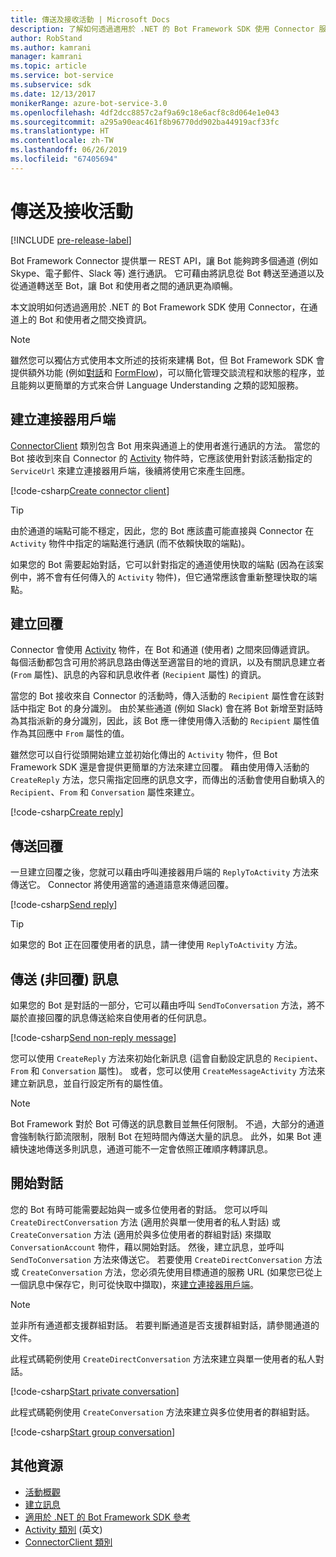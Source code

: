 ```yaml
---
title: 傳送及接收活動 | Microsoft Docs
description: 了解如何透過適用於 .NET 的 Bot Framework SDK 使用 Connector 服務，跨各種通道來與使用者交換資訊。
author: RobStand
ms.author: kamrani
manager: kamrani
ms.topic: article
ms.service: bot-service
ms.subservice: sdk
ms.date: 12/13/2017
monikerRange: azure-bot-service-3.0
ms.openlocfilehash: 4df2dcc8857c2af9a69c18e6acf8c8d064e1e043
ms.sourcegitcommit: a295a90eac461f8b96770dd902ba44919acf33fc
ms.translationtype: HT
ms.contentlocale: zh-TW
ms.lasthandoff: 06/26/2019
ms.locfileid: "67405694"
---
```

# <a name="send-and-receive-activities"></a>傳送及接收活動

[!INCLUDE [pre-release-label](../includes/pre-release-label-v3.md)]

Bot Framework Connector 提供單一 REST API，讓 Bot 能夠跨多個通道 (例如 Skype、電子郵件、Slack 等) 進行通訊。 它可藉由將訊息從 Bot 轉送至通道以及從通道轉送至 Bot，讓 Bot 和使用者之間的通訊更為順暢。 

本文說明如何透過適用於 .NET 的 Bot Framework SDK 使用 Connector，在通道上的 Bot 和使用者之間交換資訊。 

> [!NOTE]
> 雖然您可以獨佔方式使用本文所述的技術來建構 Bot，但 Bot Framework SDK 會提供額外功能 (例如[對話](bot-builder-dotnet-dialogs.md)和 [FormFlow](bot-builder-dotnet-formflow.md))，可以簡化管理交談流程和狀態的程序，並且能夠以更簡單的方式來合併 Language Understanding 之類的認知服務。

## <a name="create-a-connector-client"></a>建立連接器用戶端

[ConnectorClient][ConnectorClient] 類別包含 Bot 用來與通道上的使用者進行通訊的方法。 當您的 Bot 接收到來自 Connector 的 <a href="https://docs.botframework.com/csharp/builder/sdkreference/dc/d2f/class_microsoft_1_1_bot_1_1_connector_1_1_activity.html" target="_blank">Activity</a> 物件時，它應該使用針對該活動指定的 `ServiceUrl` 來建立連接器用戶端，後續將使用它來產生回應。 

[!code-csharp[Create connector client](../includes/code/dotnet-send-and-receive.cs#createConnectorClient)]

> [!TIP]
> 由於通道的端點可能不穩定，因此，您的 Bot 應該盡可能直接與 Connector 在 `Activity` 物件中指定的端點進行通訊 (而不依賴快取的端點)。 
>
> 如果您的 Bot 需要起始對話，它可以針對指定的通道使用快取的端點 (因為在該案例中，將不會有任何傳入的 `Activity` 物件)，但它通常應該會重新整理快取的端點。 

## <a id="create-reply"></a> 建立回覆

Connector 會使用 [Activity](bot-builder-dotnet-activities.md) 物件，在 Bot 和通道 (使用者) 之間來回傳遞資訊。 每個活動都包含可用於將訊息路由傳送至適當目的地的資訊，以及有關訊息建立者 (`From` 屬性)、訊息的內容和訊息收件者 (`Recipient` 屬性) 的資訊。

當您的 Bot 接收來自 Connector 的活動時，傳入活動的 `Recipient` 屬性會在該對話中指定 Bot 的身分識別。 由於某些通道 (例如 Slack) 會在將 Bot 新增至對話時為其指派新的身分識別，因此，該 Bot 應一律使用傳入活動的 `Recipient` 屬性值作為其回應中 `From` 屬性的值。

雖然您可以自行從頭開始建立並初始化傳出的 `Activity` 物件，但 Bot Framework SDK 還是會提供更簡單的方法來建立回覆。 藉由使用傳入活動的 `CreateReply` 方法，您只需指定回應的訊息文字，而傳出的活動會使用自動填入的 `Recipient`、`From` 和 `Conversation` 屬性來建立。

[!code-csharp[Create reply](../includes/code/dotnet-send-and-receive.cs#createReply)]

## <a name="send-a-reply"></a>傳送回覆

一旦建立回覆之後，您就可以藉由呼叫連接器用戶端的 `ReplyToActivity` 方法來傳送它。 Connector 將使用適當的通道語意來傳遞回覆。 

[!code-csharp[Send reply](../includes/code/dotnet-send-and-receive.cs#sendReply)]

> [!TIP]
> 如果您的 Bot 正在回覆使用者的訊息，請一律使用 `ReplyToActivity` 方法。

## <a name="send-a-non-reply-message"></a>傳送 (非回覆) 訊息 

如果您的 Bot 是對話的一部分，它可以藉由呼叫 `SendToConversation` 方法，將不屬於直接回覆的訊息傳送給來自使用者的任何訊息。 

[!code-csharp[Send non-reply message](../includes/code/dotnet-send-and-receive.cs#sendNonReplyMessage)]

您可以使用 `CreateReply` 方法來初始化新訊息 (這會自動設定訊息的 `Recipient`、`From` 和 `Conversation` 屬性)。 或者，您可以使用 `CreateMessageActivity` 方法來建立新訊息，並自行設定所有的屬性值。

> [!NOTE]
> Bot Framework 對於 Bot 可傳送的訊息數目並無任何限制。 不過，大部分的通道會強制執行節流限制，限制 Bot 在短時間內傳送大量的訊息。 此外，如果 Bot 連續快速地傳送多則訊息，通道可能不一定會依照正確順序轉譯訊息。

## <a name="start-a-conversation"></a>開始對話

您的 Bot 有時可能需要起始與一或多位使用者的對話。 您可以呼叫 `CreateDirectConversation` 方法 (適用於與單一使用者的私人對話) 或 `CreateConversation` 方法 (適用於與多位使用者的群組對話) 來擷取 `ConversationAccount` 物件，藉以開始對話。 然後，建立訊息，並呼叫 `SendToConversation` 方法來傳送它。 若要使用 `CreateDirectConversation` 方法或 `CreateConversation` 方法，您必須先使用目標通道的服務 URL (如果您已從上一個訊息中保存它，則可從快取中擷取)，來[建立連接器用戶端](#create-a-connector-client)。 

> [!NOTE]
> 並非所有通道都支援群組對話。 若要判斷通道是否支援群組對話，請參閱通道的文件。

此程式碼範例使用 `CreateDirectConversation` 方法來建立與單一使用者的私人對話。

[!code-csharp[Start private conversation](../includes/code/dotnet-send-and-receive.cs#startPrivateConversation)]

此程式碼範例使用 `CreateConversation` 方法來建立與多位使用者的群組對話。

[!code-csharp[Start group conversation](../includes/code/dotnet-send-and-receive.cs#startGroupConversation)]

## <a name="additional-resources"></a>其他資源

- [活動概觀](bot-builder-dotnet-activities.md)
- [建立訊息](bot-builder-dotnet-create-messages.md)
- <a href="/dotnet/api/?view=botbuilder-3.11.0" target="_blank">適用於 .NET 的 Bot Framework SDK 參考</a>
- <a href="https://docs.botframework.com/csharp/builder/sdkreference/dc/d2f/class_microsoft_1_1_bot_1_1_connector_1_1_activity.html" target="_blank">Activity 類別</a> \(英文\)
- <a href="/dotnet/api/microsoft.bot.connector.connectorclient" target="_blank">ConnectorClient 類別</a>

[ConnectorClient]: /dotnet/api/microsoft.bot.connector.connectorclient
